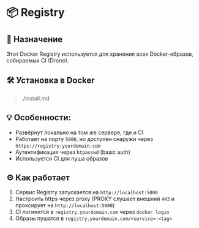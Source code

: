 # 📦 Registry

## 📌 Назначение

Этот Docker Registry используется для хранения всех Docker-образов, собираемых CI (Drone).

## 🛠️ Установка в Docker
> ./install.md

## 💡 Особенности:
- Развёрнут локально на том же сервере, где и CI
- Работает на порту `5000`, но доступен снаружи через `https://registry.yourdomain.com`
- Аутентификация через `htpasswd` (basic auth)
- Используется CI для пуша образов

## ⚙️ Как работает
1. Сервис Registry запускается на `http://localhost:5000`
2. Настроить https через proxy (PROXY слушает внешний `443` и проксирует на `http://localhost:5000`)
3. CI логинится в `registry.yourdomain.com` через `docker login`
4. Образы пушатся в `registry.yourdomain.com/<service>:<tag>`
